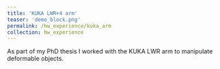 ```yaml
---
title: 'KUKA LWR+4 arm'
teaser: 'demo_block.png'
permalink: /hw_experience/kuka_arm
collection: hw_experience
---
```


As part of my PhD thesis I worked with the KUKA LWR arm to manipulate deformable objects.

